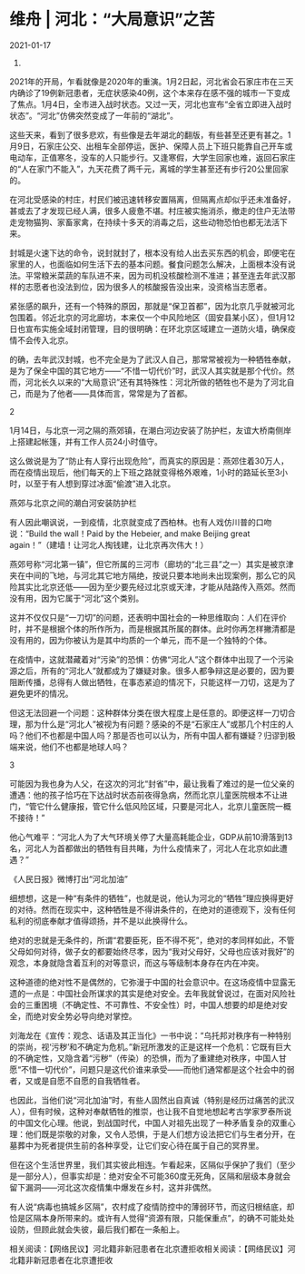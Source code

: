 # 维舟 | 河北：“大局意识”之苦

2021-01-17

1.

2021年的开局，乍看就像是2020年的重演。1月2日起，河北省会石家庄市在三天内确诊了19例新冠患者，无症状感染40例，这个本来存在感不强的城市一下变成了焦点。1月4日，全市进入战时状态。又过一天，河北也宣布“全省立即进入战时状态”。“河北”仿佛突然变成了一年前的“湖北”。

这些天来，看到了很多悲欢，有些像是去年湖北的翻版，有些甚至还更有甚之。1月9日，石家庄公交、出租车全部停运，医护、保障人员上下班只能靠自己开车或电动车，正值寒冬，没车的人只能步行。又逢寒假，大学生回家也难，返回石家庄的“人在家门不能入”，九天花费了两千元，离城的学生甚至还有步行20公里回家的。

在河北受感染的村庄，村民们被迅速转移安置隔离，但隔离点却似乎还未准备好，甚或去了才发现已经人满，很多人疲惫不堪。村庄被实施消杀，撤走的住户无法带走宠物猫狗、家畜家禽，在持续十多天的消毒之后，这些动物恐怕也都无法活下来。

封城是火速下达的命令，说封就封了，根本没有给人出去买东西的机会，即便宅在家里的人，也面临如何生活下去的基本问题。餐食问题怎么解决，上面根本没有说法。平常粮米菜蔬的车队进不来，因为司机没核酸检测不准进；甚至连去年武汉那样的志愿者也没法到位，因为很多人的核酸报告没出来，没资格当志愿者。

紧张感的飙升，还有一个特殊的原因，那就是“保卫首都”，因为北京几乎就被河北包围着。邻近北京的河北廊坊，本来仅一个中风险地区（固安县某小区），但1月12日也宣布实施全域封闭管理，目的很明确：在环北京区域建立一道防火墙，确保疫情不会传入北京。

的确，去年武汉封城，也不完全是为了武汉人自己，那常常被视为一种牺牲奉献，是为了保全中国的其它地方——“不惜一切代价”时，武汉人其实就是那个代价。然而，河北长久以来的“大局意识”还有其特殊性：河北所做的牺牲也不是为了河北自己，而是为了他者——具体而言，常常是为了首都。

2

1月14日，与北京一河之隔的燕郊镇，在潮白河边安装了防护栏，友谊大桥南侧岸上搭建起帐篷，并有工作人员24小时值守。

这么做说是为了“防止有人穿行出现危险”，而真实的原因是：燕郊住着30万人，而在疫情出现后，他们每天的上下班之路就变得格外艰难，1小时的路延长至3小时，以至于有人想到穿过冰面“偷渡”进入北京。

燕郊与北京之间的潮白河安装防护栏

有人因此嘲讽说，一到疫情，北京就变成了西柏林。也有人戏仿川普的口吻说：“Build the wall！Paid by the Hebeier, and make Beijing great again！”（建墙！让河北人掏钱建，让北京再次伟大！）

燕郊号称“河北第一镇”，但它所属的三河市（廊坊的“北三县”之一）其实是被京津夹在中间的飞地，与河北其它地方隔绝，按说只要本地尚未出现案例，那么它的风险其实比北京还低——因为至少要先经过北京或天津，才能从陆路传入燕郊。然而没有用，因为它属于“河北”这个类别。

这并不仅仅只是“一刀切”的问题，还表明中国社会的一种思维取向：人们在评价时，并不是根据个体的所作所为，而是根据其所属的群体。此时你再怎样撇清都是没有用的，因为你被认为是其中均质的一个单元，而不是一个独特的个体。

在疫情中，这就潜藏着对“污染”的恐惧：仿佛“河北人”这个群体中出现了一个污染源之后，所有的“河北人”就都成为了嫌疑对象。很多人都争辩这是必要的，因为要阻断传播，总得有人做出牺牲，在事态紧迫的情况下，只能这样一刀切，这是为了避免更坏的情况。

但这无法回避一个问题：这种群体分类在很大程度上是任意的。即便这样一刀切合理，那为什么是“河北人”被视为有问题？感染的不是“石家庄人”或那几个村庄的人吗？他们不也都是中国人吗？那是否也可以认为，所有中国人都有嫌疑？归谬到极端来说，他们不也都是地球人吗？

3

可能因为我也身为人父，在这次的河北“封省”中，最让我看了难过的是一位父亲的遭遇：他的孩子恰巧在下达战时状态前夜得急病，然而北京儿童医院根本不让进门，“管它什么健康报，管它什么低风险区域，只要是河北人，北京儿童医院一概不接待！”

他心气难平：“河北人为了大气环境关停了大量高耗能企业，GDP从前10滑落到13名，河北人为首都做出的牺牲有目共睹，为什么疫情来了，河北人在北京如此遭遇？”

《人民日报》微博打出“河北加油”

细想想，这是一种“有条件的牺牲”，也就是说，他认为河北的“牺牲”理应换得更好的对待。然而在现实中，这种牺牲是不得讲条件的，在绝对的道德观下，没有任何私利的彻底奉献才值得颂扬，并不是以此换得什么。

绝对的忠就是无条件的，所谓“君要臣死，臣不得不死”，绝对的孝同样如此，不管父母如何对待，做子女的都要始终尽孝，因为“我对父母好，父母也应该对我好”的观念，本身就隐含着互利的对等意识，而这与等级制本身存在内在冲突。

这种道德的绝对性不是偶然的，它弥漫于中国的社会意识中。在这场疫情中显露无遗的一点是：中国社会所谋求的其实是绝对安全。去年我就曾说过，在面对风险社会的三重困境（不确定性、不可靠性、不安全性）时，中国人想要的却是绝对安全，而绝对安全势必导向绝对掌控。

刘海龙在《宣传：观念、话语及其正当化》一书中说：“乌托邦对秩序有一种特别的崇尚，视‘污秽’和不确定为危机。”新冠所激发的正是这样一个危机：它既有巨大的不确定性，又隐含着“污秽”（传染）的恐惧，而为了重建绝对秩序，中国人甘愿“不惜一切代价”，问题只是这代价谁来承受——而他们通常都是这个社会中的弱者，又或是自愿不自愿的自我牺牲者。

也因此，当他们说“河北加油”时，有些人固然出自真诚（特别是经历过痛苦的武汉人），但有时候，这种对奉献牺牲的推崇，也让我不自觉地想起考古学家罗泰所说的中国文化心理。他说，到战国时代，中国人对祖先出现了一种矛盾复杂的双重心理：他们既是崇敬的对象，又令人恐惧，于是人们想方设法把它们与生者分开，在墓葬中为死者提供生前的各种享受，让它们安心待在属于自己的冥界里。

但在这个生活世界里，我们其实彼此相连。乍看起来，区隔似乎保护了我们（至少是一部分人），但事实却是：绝对安全不可能360度无死角，区隔和层级本身就会留下漏洞——河北这次疫情集中爆发在乡村，这并非偶然。

有人说“病毒也搞城乡区隔”，农村成了疫情防控中的薄弱环节，而这归根结底，却恰是区隔本身所带来的。或许有人觉得“资源有限，只能保重点”，的确不可能处处设防，但顾此就会失彼，最后我们都在一条船上。



相关阅读：【网络民议】河北籍非新冠患者在北京遭拒收相关阅读：【网络民议】河北籍非新冠患者在北京遭拒收



